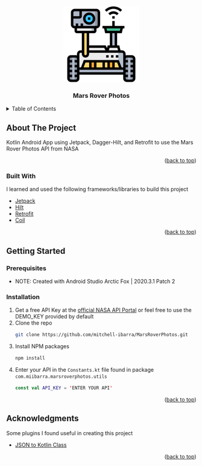 <!-- PROJECT LOGO -->
<br />
<div align="center">
  <p float="center">
  <img width="200" height="200" src="https://github.com/mitchell-ibarra/MarsRoverPhotos/blob/master/mars_rover.png">
  </p>
  <h3 align="center">Mars Rover Photos</h3>
</div>



<!-- TABLE OF CONTENTS -->
<details>
  <summary>Table of Contents</summary>
  <ol>
    <li>
      <a href="#about-the-project">About The Project</a>
      <ul>
        <li><a href="#built-with">Built With</a></li>
      </ul>
    </li>
    <li>
      <a href="#getting-started">Getting Started</a>
      <ul>
        <li><a href="#prerequisites">Prerequisites</a></li>
        <li><a href="#installation">Installation</a></li>
      </ul>
    </li>
    <li><a href="#usage">Usage</a></li>
    <li><a href="#roadmap">Roadmap</a></li>
    <li><a href="#contributing">Contributing</a></li>
    <li><a href="#license">License</a></li>
    <li><a href="#contact">Contact</a></li>
    <li><a href="#acknowledgments">Acknowledgments</a></li>
  </ol>
</details>



<!-- ABOUT THE PROJECT -->
## About The Project

Kotlin Android App using Jetpack, Dagger-Hilt, and Retrofit to use the Mars Rover Photos API from NASA

<p align="right">(<a href="#top">back to top</a>)</p>



### Built With

I learned and used the following frameworks/libraries to build this project

* [Jetpack](https://developer.android.com/jetpack/compose)
* [Hilt](https://dagger.dev/hilt/)
* [Retrofit](https://square.github.io/retrofit/)
* [Coil](https://github.com/coil-kt/coil)

<p align="right">(<a href="#top">back to top</a>)</p>



<!-- GETTING STARTED -->
## Getting Started

### Prerequisites

* NOTE: Created with Android Studio Arctic Fox | 2020.3.1 Patch 2

### Installation

1. Get a free API Key at the [official NASA API Portal](https://api.nasa.gov/) or feel free to use the DEMO_KEY provided by default
2. Clone the repo
   ```sh
   git clone https://github.com/mitchell-ibarra/MarsRoverPhotos.git
   ```
3. Install NPM packages
   ```sh
   npm install
   ```
4. Enter your API in the `Constants.kt` file found in package `com.miibarra.marsroverphotos.utils`
   ```kt
   const val API_KEY = 'ENTER YOUR API'
   ```

<p align="right">(<a href="#top">back to top</a>)</p>

<!-- ACKNOWLEDGMENTS -->
## Acknowledgments

Some plugins I found useful in creating this project

* [JSON to Kotlin Class](https://plugins.jetbrains.com/plugin/9960-json-to-kotlin-class-jsontokotlinclass-)

<p align="right">(<a href="#top">back to top</a>)</p>



<!-- MARKDOWN LINKS & IMAGES -->
<!-- https://www.markdownguide.org/basic-syntax/#reference-style-links -->
[contributors-shield]: https://img.shields.io/github/contributors/othneildrew/Best-README-Template.svg?style=for-the-badge
[contributors-url]: https://github.com/othneildrew/Best-README-Template/graphs/contributors
[forks-shield]: https://img.shields.io/github/forks/othneildrew/Best-README-Template.svg?style=for-the-badge
[forks-url]: https://github.com/othneildrew/Best-README-Template/network/members
[stars-shield]: https://img.shields.io/github/stars/othneildrew/Best-README-Template.svg?style=for-the-badge
[stars-url]: https://github.com/othneildrew/Best-README-Template/stargazers
[issues-shield]: https://img.shields.io/github/issues/othneildrew/Best-README-Template.svg?style=for-the-badge
[issues-url]: https://github.com/othneildrew/Best-README-Template/issues
[license-shield]: https://img.shields.io/github/license/othneildrew/Best-README-Template.svg?style=for-the-badge
[license-url]: https://github.com/othneildrew/Best-README-Template/blob/master/LICENSE.txt
[linkedin-shield]: https://img.shields.io/badge/-LinkedIn-black.svg?style=for-the-badge&logo=linkedin&colorB=555
[linkedin-url]: https://linkedin.com/in/othneildrew
[product-screenshot]: images/screenshot.png
